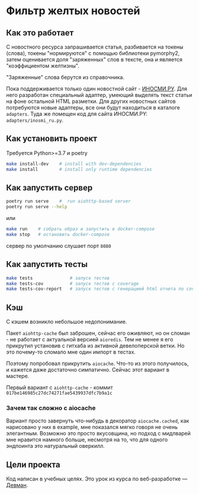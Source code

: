 # Фильтр желтых новостей

## Как это работает

С новостного ресурса запрашивается статья, разбивается на токены (слова), токены
"нормируются" с помощью библиотеки pymorphy2, затем оценивается доля 
"заряженных" слов в тексте, она и является "коэффициентом желтизны".

"Заряженные" слова берутся из справочника.

Пока поддерживается только один новостной сайт - [ИНОСМИ.РУ](https://inosmi.ru/).
Для него разработан специальный адаптер, умеющий выделять текст статьи
на фоне остальной HTML разметки.
Для других новостных сайтов потребуются новые адаптеры,
все они будут находиться в каталоге `adapters`.
Туда же помещен код для сайта ИНОСМИ.PY: `adapters/inosmi_ru.py`.

## Как установить проект

Требуется Python>=3.7 и poetry

```bash
make install-dev    # install with dev-dependencies
make install        # install only runtime dependencies
```

## Как запустить сервер

```bash
poetry run serve    #  run aiohttp-based server
poetry run serve --help
```

или

```bash
make run    # собрать образ и запустить в docker-compose
make stop   # остановить docker-compose
```

сервер по умолчанию слушает порт `8080`

## Как запустить тесты

```bash
make tests              # запуск тестов
make tests-cov          # запуск тестов с coverage
make tests-cov-report   # запуск тестов с генерацией html отчета по coverage
```

## Кэш 

С кэшем возникло небольшое недопонимание.

Пакет `aiohttp-cache` был заброшен, сейчас его оживляют, но он сломан -
не работает с актуальной версией `aioredis`. Тем не менее я его прикрутил
установив с гитхаба из активной девелоперской ветки.
Но это почему-то сломало мне один импорт в тестах.

Поэтому попробовал прикрутить `aiocache`. Что-то из этого получилось,
и кажется даже достаточно симпатично. Сейчас этот вариант в мастере.

Первый вариант с `aiohttp-cache` - коммит `017be146985c27dc74271fae5439937dfc7b9a1c`

### Зачем так сложно с aiocache

Вариант просто завернуть что-нибудь в декоратор `aiocache.cached`, как нарисовано 
у них в example, мне показался мягко говоря не очень элегантным. Возможно
это просто вкусовщина, но подход с мидлварей мне нравится намного больше,
несмотря на то, что для одного эндпоинта это натуральный оверкилл.

## Цели проекта

Код написан в учебных целях.
Это урок из курса по веб-разработке — [Девман](https://dvmn.org).
